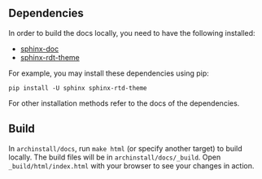 ## Dependencies

In order to build the docs locally, you need to have the following installed:

- [sphinx-doc](https://www.sphinx-doc.org/en/master/usage/installation.html)
- [sphinx-rdt-theme](https://pypi.org/project/sphinx-rtd-theme/)

For example, you may install these dependencies using pip:
```
pip install -U sphinx sphinx-rtd-theme
```

For other installation methods refer to the docs of the dependencies.

## Build

In `archinstall/docs`, run `make html` (or specify another target) to build locally. The build files will be in `archinstall/docs/_build`. Open `_build/html/index.html` with your browser to see your changes in action.